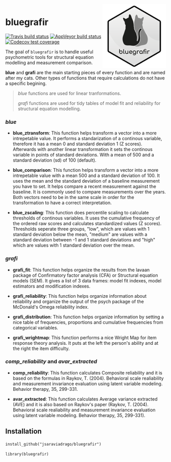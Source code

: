 


<img align="right" width="200" height="200" src="man/figures/bluegrafir.PNG">

# **bluegrafir** 

  <!-- badges: start -->
[![Travis build status](https://travis-ci.org/jsaraviadrago/bluegrafir.svg?branch=master)](https://travis-ci.org/jsaraviadrago/bluegrafir)
  [![AppVeyor build status](https://ci.appveyor.com/api/projects/status/github/jsaraviadrago/bluegrafir?branch=master&svg=true)](https://ci.appveyor.com/project/jsaraviadrago/bluegrafir)
[![Codecov test coverage](https://codecov.io/gh/jsaraviadrago/bluegrafir/branch/master/graph/badge.svg)](https://codecov.io/gh/jsaraviadrago/bluegrafir?branch=master)
  <!-- badges: end -->

The goal of `bluegrafir` is to handle useful psychometric tools for structural equation modelling and measurement comparison. 

**blue** and **grafi** are the main starting pieces of every function and are named after my cats. Other types of functions that require calculations do not have a specific begining. 

> _blue_ functions are used for linear tranformations. 
>
> _grafi_ functions are used for tidy tables of model fit and reliability for structural equation modelling. 

### _blue_


- **blue_ztransform**: This function helps transform a vector into a more intrepetable value. It performs a standarization of a continous variable, therefore it has a mean 0 and standard deviation 1 (Z scores). Afterwards with another linear transformation it sets the continous variable in points of standard deviations. With a mean of 500 and a standard deviation (sd) of 100 (default).

- **blue_comparison**: This function helps transform a vector into a more intrepetable value with a mean 500 and a standard deviation of 100. It uses the mean and the standard deviation of a baseline measurement you have to set. It helps compare a recent measurement against the baseline. It is commonly used to compare measurements over the years. Both vectors need to be in the same scale in order for the transformation to have a correct interpretation.

- **blue_zscaling**: This function does percentile scaling to calculate thresholds of continous variables. It uses the cumulative frequency of the ordered raw scores and calculates standardized values (Z scores). Thresholds seperate three groups, "low", which are values with 1 standard deviation below the mean, "medium" are values with a standard deviation between -1 and 1 standard deviations and "high" which are values with 1 standard deviation over the mean.  

### _grafi_

- **grafi_fit**: This function helps organize the  results from the lavaan package of Confirmatory factor analysis (CFA) or Structural equation models (SEM). It gives a list of 3 data frames: model fit indexes, model estimators and modification indexes. 

- **grafi_reliability**: This function helps organize information about reliability and organize the output of the psych package of the McDonald's Omega reliability index. 

- **grafi_distribution**: This function helps organize information by setting a nice table of frequencies, proportions and cumulative frequencies from categorical variables. 

- **grafi_wrightmap**: This function performs a nice Wright Map for ítem response theory analysis. It puts at the left the person's ability and at the right the item difficulty. 

### _comp_reliability_ and _avar_extracted_

- **comp_reliability**: This function calculates Composite reliability and it is based on the formulas in Raykov, T. (2004). Behavioral scale realiability and measurement invariance evaluation using latent variable modeling. Behavior therapy, 35, 299-331.

- **avar_extracted**: This function calculates Average variance extracted (AVE) and it is also based on Raykov's paper (Raykov, T. (2004). Behavioral scale realiability and measurement invariance evaluation using latent variable modeling. Behavior therapy, 35, 299-331).

## **Installation**

`install_github("jsaraviadrago/bluegrafir")`

`library(bluegrafir)`

